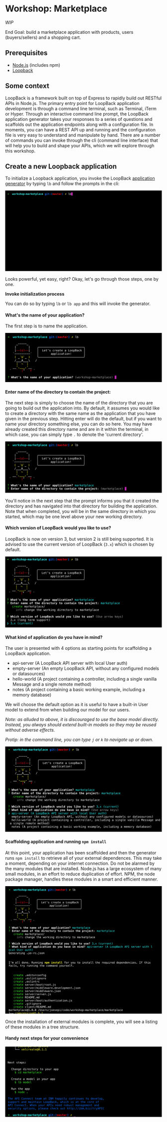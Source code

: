 # Workshop: Marketplace
_WIP_

End Goal: build a marketplace application with products, users (buyers/sellers) and a shopping cart.

## Prerequisites

- [Node.js](https://nodejs.org/en/) (includes npm)
- [Loopback](http://loopback.io/)

## Some context

LoopBack is a framework built on top of Express to rapidly build out RESTful APIs in Node.js. The primary entry point for LoopBack application development is through a command line terminal, such as Terminal, iTerm or Hyper. Through an interactive command line prompt, the LoopBack application generator takes your responses to a series of questions and scaffolds out the application endpoints along with a configuration file. In moments, you can have a REST API up and running and the configuration file is very easy to understand and manipulate by hand. There are a number of commands you can invoke through the cli (command line interface) that will help you to build and shape your APIs, which we will explore through this workshop.

## Create a new Loopback application

To initialize a Loopback application, you invoke the LoopBack [application generator](http://loopback.io/doc/en/lb3/Application-generator) by typing `lb` and follow the prompts in the cli:

![LoopBack Initialization - initialization example](workplace-assets/lb-prompts.gif)

Looks powerful, yet easy, right? Okay, let's go through those steps, one by one.

**Invoke initialization process**

You can do so by typing `lb` or `lb app` and this will invoke the generator.

#### What's the name of your application?

The first step is to name the application.

![LoopBack Initialization - step 1 - what is the name your application?](workplace-assets/lb-step1.png)

#### Enter name of the directory to contain the project:

The next step is simply to choose the name of the directory that you are going to build out the application into. By default, it assumes you would like to create a directory with the same name as the application that you have given in the previous step. Hitting enter will do the default, but if you want to name your directory something else, you can do so here. You may have already created this directory name and are in it within the terminal, in which case, you can simply type `.` to denote the 'current directory'.

![LoopBack Initialization - step 2 - what directory to be used for application?](workplace-assets/lb-step2.png)

You'll notice in the next step that the prompt informs you that it created the directory and has navigated into that directory for building the application. Note that when completed, you will be in the same directory in which you started, which may be one level above your new working directory.

#### Which version of LoopBack would you like to use?

LoopBack is now on version 3, but version 2 is still being supported. It is advised to use the current version of LoopBack (`3.x`) which is chosen by default.

![LoopBack Initialization step 3 - which version of LoopBack would you like to use?](workplace-assets/lb-step3.png)

#### What kind of application do you have in mind?

The user is presented with 4 options as starting points for scaffolding a LoopBack application.

- api-server (A LoopBack API server with local User auth)
- empty-server (An empty LoopBack API, without any configured models or datasources)
- hello-world (A project containing a controller, including a single vanilla Message and
 a single remote method)
- notes (A project containing a basic working example, including a memory database)

We will choose the default option as it is useful to have a built-in User model to extend from when building our model for our users.

_Note: as alluded to above, it is discouraged to use the base model directly. Instead, you always should extend built-in models so they may be reused without adverse effects._

_Protip: in the command line, you can type `j` or `k` to navigate up or down._

![LoopBack Initialization - step 4 - what kind of application do you have in mind?](workplace-assets/lb-step4.png)

#### Scaffolding application and running `npm install`

At this point, your application has been scaffolded and then the generator runs `npm install` to retrieve all of your external dependences. This may take a moment, depending on your internet connection. Do not be alarmed by the many modules that are installed. Node.js has a large ecosystem of many small modules, in an effort to reduce duplication of effort. NPM, the node package manager, handles these modules in a smart and efficient manner.

![LoopBack Initialization - step 5 - scaffold, npm install](workplace-assets/lb-step5.png)

Once the installation of external modules is complete, you will see a listing of these modules in a tree structure.

#### Handy next steps for your convenience

![LoopBack Initialization - step 6 - next steps](workplace-assets/lb-step6.png)
